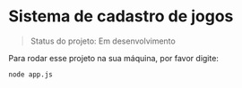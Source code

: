 <h1>Sistema de cadastro de jogos </h1>

> Status do projeto: Em desenvolvimento

Para rodar esse projeto na sua máquina, por favor digite:

```
node app.js
```
